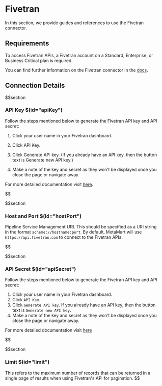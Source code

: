 # Fivetran

In this section, we provide guides and references to use the Fivetran connector.

## Requirements
To access Fivetran APIs, a Fivetran account on a Standard, Enterprise, or Business Critical plan is required.

You can find further information on the Fivetran connector in the [docs](https://docs.meta-mart.org/connectors/pipeline/fivetran).

## Connection Details

$$section
### API Key $(id="apiKey")

Follow the steps mentioned below to generate the Fivetran API key and API secret:

1. Click your user name in your Fivetran dashboard.

2. Click API Key.

3. Click Generate API key. (If you already have an API key, then the button text is Generate new API key.)

4. Make a note of the key and secret as they won't be displayed once you close the page or navigate away.

For more detailed documentation visit [here](https://fivetran.com/docs/rest-api/getting-started).

$$

$$section
### Host and Port $(id="hostPort")

Pipeline Service Management URI. This should be specified as a URI string in the format `scheme://hostname:port`. By default, MetaMart will use `https://api.fivetran.com` to connect to the Fivetran APIs.

$$

$$section
### API Secret $(id="apiSecret")

Follow the steps mentioned below to generate the Fivetran API key and API secret:

1. Click your user name in your Fivetran dashboard.
2. Click `API Key`.
3. Click `Generate API key`. If you already have an API key, then the button text is `Generate new API key`.
4. Make a note of the key and secret as they won't be displayed once you close the page or navigate away.

For more detailed documentation visit [here](https://fivetran.com/docs/rest-api/.getting-started)

$$

$$section
### Limit $(id="limit")

This refers to the maximum number of records that can be returned in a single page of results when using Fivetran's API for pagination.
$$
